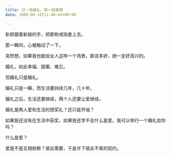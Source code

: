 ```yaml
---
title: 记一场婚礼，祭一段爱情
date: 2008-06-16T11:40:43+00:00

---
```

新郎握着新娘的手，把那枚戒指套上去。

那一瞬间，心被触动了一下。

突然想，如果我也能给女人这样一个场景，那该多好，她一定好高兴的。</p> 

婚礼，如此幸福、甜蜜、难忘。

但婚礼只是婚礼。

婚礼只是一瞬，而生活要持续几年，几十年。

婚礼之后，生活还要继续，两个人还要让爱继续。

婚礼是两人爱和生活的颁奖礼？还只是开端？

如果我还没有在生活中获奖，如果我还学不会什么是爱。我可以举行一个婚礼给你吗？</p> 

什么是爱？

爱是不是互相依赖？彼此需要，于是许下彼此不离的契约。
